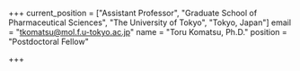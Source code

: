 +++
current_position = ["Assistant Professor", "Graduate School of Pharmaceutical Sciences", "The University of Tokyo", "Tokyo, Japan"]
email = "tkomatsu@mol.f.u-tokyo.ac.jp"
name = "Toru Komatsu, Ph.D."
position = "Postdoctoral Fellow"

+++

